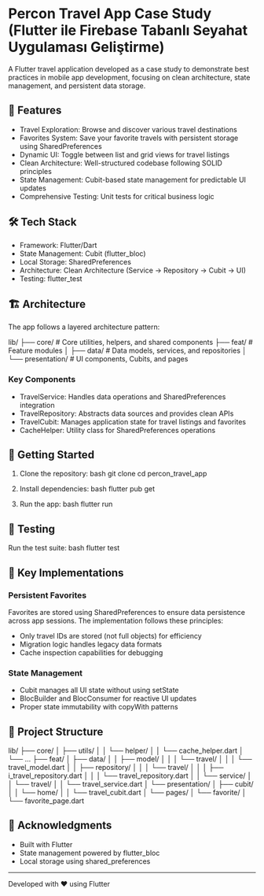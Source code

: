 # Percon Travel App Case Study (Flutter ile Firebase Tabanlı Seyahat Uygulaması Geliştirme)

A Flutter travel application developed as a case study to demonstrate best practices in mobile app development, focusing on clean architecture, state management, and persistent data storage.

## 🌟 Features

- Travel Exploration: Browse and discover various travel destinations
- Favorites System: Save your favorite travels with persistent storage using SharedPreferences
- Dynamic UI: Toggle between list and grid views for travel listings
- Clean Architecture: Well-structured codebase following SOLID principles
- State Management: Cubit-based state management for predictable UI updates
- Comprehensive Testing: Unit tests for critical business logic

## 🛠 Tech Stack

- Framework: Flutter/Dart
- State Management: Cubit (flutter_bloc)
- Local Storage: SharedPreferences
- Architecture: Clean Architecture (Service → Repository → Cubit → UI)
- Testing: flutter_test

## 🏗 Architecture

The app follows a layered architecture pattern:

lib/
├── core/          # Core utilities, helpers, and shared components
├── feat/          # Feature modules
│   ├── data/      # Data models, services, and repositories
│   └── presentation/ # UI components, Cubits, and pages


### Key Components

- TravelService: Handles data operations and SharedPreferences integration
- TravelRepository: Abstracts data sources and provides clean APIs
- TravelCubit: Manages application state for travel listings and favorites
- CacheHelper: Utility class for SharedPreferences operations

## 🚀 Getting Started

1. Clone the repository:
   bash
   git clone <repository-url>
   cd percon_travel_app
   

2. Install dependencies:
   bash
   flutter pub get
   

3. Run the app:
   bash
   flutter run
   

## 🧪 Testing

Run the test suite:
bash
flutter test


## 📱 Key Implementations

### Persistent Favorites
Favorites are stored using SharedPreferences to ensure data persistence across app sessions. The implementation follows these principles:
- Only travel IDs are stored (not full objects) for efficiency
- Migration logic handles legacy data formats
- Cache inspection capabilities for debugging

### State Management
- Cubit manages all UI state without using setState
- BlocBuilder and BlocConsumer for reactive UI updates
- Proper state immutability with copyWith patterns

## 📁 Project Structure


lib/
├── core/
│   ├── utils/
│   │   └── helper/
│   │       └── cache_helper.dart
│   └── ...
├── feat/
│   ├── data/
│   │   ├── model/
│   │   │   └── travel/
│   │   │       └── travel_model.dart
│   │   ├── repository/
│   │   │   └── travel/
│   │   │       ├── i_travel_repository.dart
│   │   │       └── travel_repository.dart
│   │   └── service/
│   │       └── travel/
│   │           └── travel_service.dart
│   └── presentation/
│       ├── cubit/
│       │   └── home/
│       │       └── travel_cubit.dart
│       └── pages/
│           └── favorite/
│               └── favorite_page.dart







## 🙏 Acknowledgments

- Built with Flutter
- State management powered by flutter_bloc
- Local storage using shared_preferences

---

Developed with ❤ using Flutter
